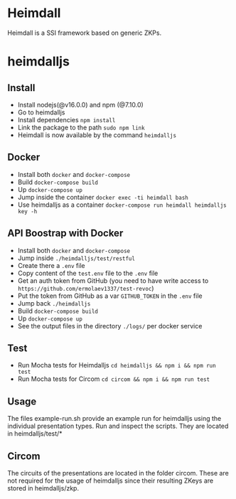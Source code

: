 # Heimdall

Heimdall is a SSI framework based on generic ZKPs.

# heimdalljs

## Install
- Install nodejs(@v16.0.0) and npm (@7.10.0)
- Go to heimdalljs
- Install dependencies `npm install`
- Link the package to the path `sudo npm link`
- Heimdall is now available by the command `heimdalljs`

## Docker
- Install both `docker` and `docker-compose`
- Build `docker-compose build`
- Up `docker-compose up`
- Jump inside the container `docker exec -ti heimdall bash`
- Use heimdalljs as a container `docker-compose run heimdall heimdalljs key -h`

## API Boostrap with Docker
- Install both `docker` and `docker-compose`
- Jump inside `./heimdalljs/test/restful`
- Create there a `.env` file
- Copy content of the `test.env` file to the `.env` file
- Get an auth token from GitHub (you need to have write access to `https://github.com/ermolaev1337/test-revoc`)
- Put the token from GitHub as a var `GITHUB_TOKEN` in the `.env` file
- Jump back `./heimdalljs`
- Build `docker-compose build`
- Up `docker-compose up`
- See the output files in the directory `./logs/` per docker service

## Test
- Run Mocha tests for Heimdalljs `cd heimdalljs && npm i && npm run test`
- Run Mocha tests for Circom `cd circom && npm i && npm run test`

## Usage
The files example-run.sh provide an example run for heimdalljs using the individual presentation types. Run and inspect the scripts. They are located in heimdalljs/test/*

## Circom
The circuits of the presentations are located in the folder circom. These are not required for the usage of heimdalljs since their resulting ZKeys are stored in heimdalljs/zkp. 
